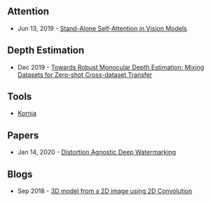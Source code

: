## Attention
- Jun 13, 2019 - [Stand-Alone Self-Attention in Vision Models](https://arxiv.org/abs/1906.05909)

## Depth Estimation
- Dec 2019 - [Towards Robust Monocular Depth Estimation: Mixing Datasets for Zero-shot Cross-dataset Transfer](https://arxiv.org/abs/1907.01341)

## Tools
- [Kornia](https://www.kaggle.com/c/deepfake-detection-challenge/discussion/128726)

## Papers
- Jan 14, 2020 - [Distortion Agnostic Deep Watermarking](https://arxiv.org/abs/2001.04580)

## Blogs
- Sep 2018 - [3D model from a 2D image using 2D Convolution](https://medium.com/vitalify-asia/create-3d-model-from-a-single-2d-image-in-pytorch-917aca00bb07)